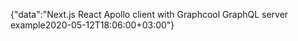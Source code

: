 {"data":"Next.js React Apollo client with Graphcool GraphQL server example2020-05-12T18:06:00+03:00"}
